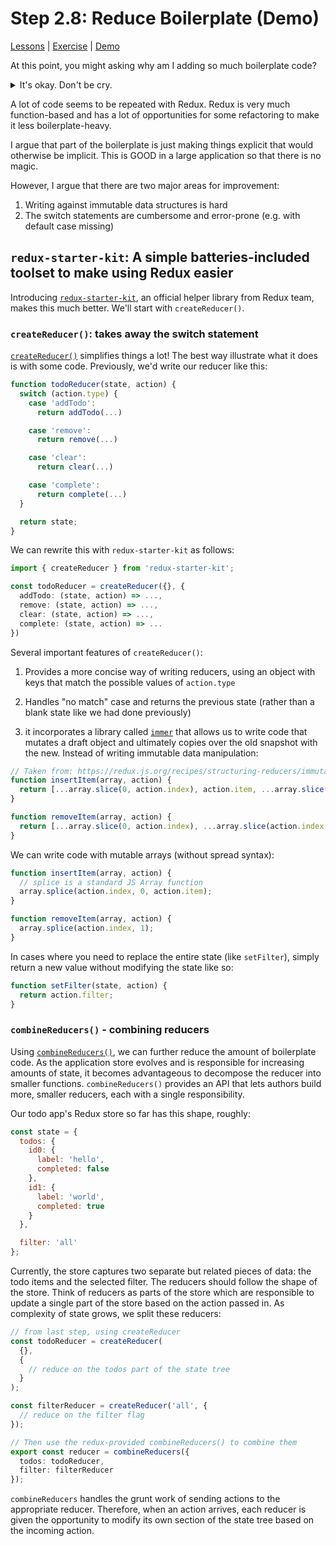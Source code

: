 # Step 2.8: Reduce Boilerplate (Demo)

[Lessons](../) | [Exercise](./exercise/) | [Demo](./demo/)

At this point, you might asking why am I adding so much boilerplate code?

<details>
<summary>It's okay. Don't be cry.</summary>
<img src="https://media.giphy.com/media/eveLVPcHcbl0A/giphy.gif" />
</details>

A lot of code seems to be repeated with Redux. Redux is very much function-based and has a lot of opportunities for some refactoring to make it less boilerplate-heavy.

I argue that part of the boilerplate is just making things explicit that would otherwise be implicit. This is GOOD in a large application so that there is no magic.

However, I argue that there are two major areas for improvement:

1. Writing against immutable data structures is hard
2. The switch statements are cumbersome and error-prone (e.g. with default case missing)

## `redux-starter-kit`: A simple batteries-included toolset to make using Redux easier

Introducing [`redux-starter-kit`](https://redux-starter-kit.js.org/), an official helper library from Redux team, makes this much better. We'll start with `createReducer()`.

### `createReducer()`: takes away the switch statement

[`createReducer()`](https://redux-starter-kit.js.org/api/createreducer) simplifies things a lot! The best way illustrate what it does is with some code. Previously, we'd write our reducer like this:

```ts
function todoReducer(state, action) {
  switch (action.type) {
    case 'addTodo':
      return addTodo(...)

    case 'remove':
      return remove(...)

    case 'clear':
      return clear(...)

    case 'complete':
      return complete(...)
  }

  return state;
}
```

We can rewrite this with `redux-starter-kit` as follows:

```ts
import { createReducer } from 'redux-starter-kit';

const todoReducer = createReducer({}, {
  addTodo: (state, action) => ...,
  remove: (state, action) => ...,
  clear: (state, action) => ...,
  complete: (state, action) => ...
})
```

Several important features of `createReducer()`:

1. Provides a more concise way of writing reducers, using an object with keys that match the possible values of `action.type`

2. Handles "no match" case and returns the previous state (rather than a blank state like we had done previously)

3. it incorporates a library called [`immer`](https://github.com/mweststrate/immer#reducer-example) that allows us to write code that mutates a draft object and ultimately copies over the old snapshot with the new. Instead of writing immutable data manipulation:

```ts
// Taken from: https://redux.js.org/recipes/structuring-reducers/immutable-update-patterns#inserting-and-removing-items-in-arrays
function insertItem(array, action) {
  return [...array.slice(0, action.index), action.item, ...array.slice(action.index)];
}

function removeItem(array, action) {
  return [...array.slice(0, action.index), ...array.slice(action.index + 1)];
}
```

We can write code with mutable arrays (without spread syntax):

```ts
function insertItem(array, action) {
  // splice is a standard JS Array function
  array.splice(action.index, 0, action.item);
}

function removeItem(array, action) {
  array.splice(action.index, 1);
}
```

In cases where you need to replace the entire state (like `setFilter`), simply return a new value without modifying the state like so:

```ts
function setFilter(state, action) {
  return action.filter;
}
```

### `combineReducers()` - combining reducers

Using [`combineReducers()`](https://redux.js.org/recipes/structuring-reducers/using-combinereducers), we can further reduce the amount of boilerplate code. As the application store evolves and is responsible for increasing amounts of state, it becomes advantageous to decompose the reducer into smaller functions. `combineReducers()` provides an API that lets authors build more, smaller reducers, each with a single responsibility.

Our todo app's Redux store so far has this shape, roughly:

```js
const state = {
  todos: {
    id0: {
      label: 'hello',
      completed: false
    },
    id1: {
      label: 'world',
      completed: true
    }
  },

  filter: 'all'
};
```

Currently, the store captures two separate but related pieces of data: the todo items and the selected filter. The reducers should follow the shape of the store. Think of reducers as parts of the store which are responsible to update a single part of the store based on the action passed in. As complexity of state grows, we split these reducers:

```ts
// from last step, using createReducer
const todoReducer = createReducer(
  {},
  {
    // reduce on the todos part of the state tree
  }
);

const filterReducer = createReducer('all', {
  // reduce on the filter flag
});

// Then use the redux-provided combineReducers() to combine them
export const reducer = combineReducers({
  todos: todoReducer,
  filter: filterReducer
});
```

`combineReducers` handles the grunt work of sending actions to the appropriate reducer. Therefore, when an action arrives, each reducer is given the opportunity to modify its own section of the state tree based on the incoming action.
